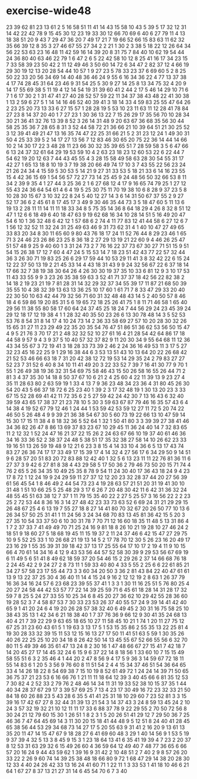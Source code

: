 # exercise-wide48
23
39
62
81
23
13
61
2
5
16
58
51
11
41
14
43
15
58
10
43
5
39
5
17
32
12
31
14
42
22
42
78
9
15
45
30
12
23
19
33
30
12
66
70
69
6
40
6
27
79
11
4
13
18
38
51
20
9
43
7
29
47
36
20
7
49
17
21
7
19
66
52
66
15
83
63
11
62
32
35
66
39
12
8
35
3
27
46
67
55
27
34
2
2
21
1
30
2
3
38
5
18
22
12
26
64
34
56
22
53
63
23
16
48
11
42
59
16
14
39
20
8
31
75
7
84
40
10
62
19
54
44
24
36
80
40
63
46
22
79
1
6
47
2
6
5
22
42
58
10
12
8
25
41
16
17
34
23
15
7
33
58
39
23
50
42
2
11
12
49
46
3
50
60
14
72
6
34
47
2
82
37
12
4
66
19
29
30
19
12
13
20
28
54
44
10
57
1
9
27
23
5
78
33
23
37
6
69
60
5
2
8
25
50
22
33
20
56
34
69
14
40
48
36
46
24
9
55
6
16
34
36
22
4
77
13
37
38
4
17
74
28
45
31
64
23
46
9
31
54
25
5
30
9
27
14
25
8
13
34
75
32
4
20
9
14
17
55
69
38
5
11
19
4
12
14
54
19
31
39
60
41
2
44
2
17
5
46
14
29
10
71
6
7
1
6
17
30
2
1
31
47
41
27
40
28
52
57
59
22
11
34
37
38
43
48
22
41
30
38
1
13
2
59
6
27
5
1
14
14
16
46
52
40
39
41
3
18
14
33
4
59
83
25
55
47
64
26
2
23
25
20
73
13
33
6
27
15
57
1
28
28
19
5
53
10
23
11
63
11
12
28
41
78
84
27
23
8
14
37
20
40
1
7
27
23
1
30
36
13
22
7
15
26
29
17
35
56
70
10
28
34
30
21
36
41
32
76
13
39
8
52
3
26
14
31
48
9
20
63
67
36
68
35
56
30
44
58
25
35
36
7
28
65
8
31
3
52
44
58
72
21
36
66
21
10
39
64
51
21
30
25
52
3
12
39
41
49
21
47
13
16
35
74
47
22
25
31
66
21
5
2
31
23
12
24
1
49
30
31
50
4
25
33
39
5
2
14
17
27
13
56
7
12
83
46
30
65
20
75
22
36
14
44
14
66
10
2
14
30
17
22
3
48
28
11
23
66
30
32
35
39
65
51
7
28
59
58
3
5
6
47
66
6
13
24
37
32
61
64
29
19
53
59
10
4
2
63
23
18
23
12
60
53
22
6
22
44
7
54
62
19
20
12
63
7
44
43
45
55
4
3
28
15
58
49
58
63
28
30
54
55
31
17
42
27
1
65
13
18
8
10
19
3
7
19
38
20
66
49
74
17
10
3
7
43
55
22
56
23
24
21
26
24
34
4
15
59
5
30
53
5
14
21
9
27
31
33
53
5
18
21
33
6
14
16
23
55
15
4
42
36
15
69
1
54
56
57
72
27
73
14
25
45
9
24
48
56
50
32
66
53
8
11
34
2
39
9
35
4
1
27
44
3
25
36
2
1
6
27
68
12
4
17
9
16
65
74
79
25
1
27
12
55
43
24
36
64
54
61
4
6
4
19
5
25
30
75
11
70
19
38
10
6
8
28
9
37
23
5
8
10
28
30
15
67
3
10
32
22
8
24
5
40
12
27
14
3
6
14
31
50
67
37
55
2
9
27
52
17
36
6
2
45
61
8
17
45
17
3
49
9
30
46
35
44
73
3
5
18
47
60
5
11
13
6
19
13
2
28
11
11
14
11
11
18
33
34
8
5
75
35
14
36
8
64
18
29
4
26
8
32
8
51
12
47
1
12
6
6
18
49
6
40
18
47
63
9
19
62
68
16
34
10
28
14
51
5
16
49
20
47
54
6
10
1
36
32
48
6
42
12
1
57
68
6
2
74
4
11
77
83
12
41
44
58
6
27
12
6
7
1
56
12
32
52
11
32
24
31
25
49
63
46
9
31
73
62
31
4
1
40
10
47
27
49
65
33
83
20
34
8
30
11
65
60
9
80
43
76
18
17
24
11
52
76
44
8
29
23
46
1
65
71
3
24
46
23
26
86
23
25
8
36
18
2
27
29
13
19
21
22
60
9
4
46
26
25
47
51
57
48
9
25
9
40
60
1
3
31
24
73
2
7
76
16
22
37
73
67
30
27
71
51
15
9
51
54
15
26
38
17
12
7
60
4
47
24
5
15
53
14
7
18
23
51
42
43
77
22
57
32
44
36
3
26
30
71
19
83
25
26
6
29
17
59
44
10
53
29
11
41
3
8
32
42
22
6
15
24
12
22
37
50
13
19
2
21
45
33
14
4
43
18
31
43
9
9
24
32
56
67
22
6
37
18
14
17
66
32
7
38
19
38
30
64
26
4
26
30
30
19
37
35
10
33
6
81
12
9
3
10
17
53
11
43
33
55
9
9
3
23
26
35
38
59
63
3
52
41
71
37
37
18
42
56
22
82
38
2
14
18
2
19
23
21
19
7
81
28
31
14
32
29
32
37
34
55
39
17
11
87
21
68
50
39
35
55
10
4
38
32
39
13
63
13
36
25
10
17
60
1
61
71
7
8
33
47
29
33
20
40
22
30
50
10
63
42
44
79
32
56
71
60
31
32
48
48
43
14
5
2
40
50
57
8
46
18
4
6
59
86
19
20
85
31
5
6
19
65
72
18
25
26
41
75
1
8
11
71
46
58
1
65
40
29
56
11
38
55
80
58
17
60
64
24
37
45
25
18
24
7
44
56
29
24
23
45
39
24
29
12
18
17
12
19
38
4
1
1
28
32
40
35
50
23
26
6
13
30
78
48
14
3
5
52
53
53
76
8
54
31
8
14
17
4
10
24
73
14
2
36
33
58
69
27
57
10
20
28
30
32
26
15
65
31
27
11
23
29
49
22
35
20
35
54
76
47
51
86
51
36
62
53
56
50
15
47
4
9
5
21
76
3
70
17
21
2
48
32
32
52
10
27
61
16
4
21
28
54
42
64
86
17
18
44
58
9
57
9
4
3
9
37
5
10
40
57
32
37
82
9
11
20
30
34
9
55
64
68
11
12
36
43
34
55
67
3
72
19
41
3
18
28
33
73
39
2
46
2
24
36
16
49
53
11
3
17
5
27
32
23
45
16
22
25
9
1
29
16
38
44
6
3
53
13
51
43
10
13
64
20
22
26
68
42
21
52
53
46
66
63
18
7
31
20
42
38
12
72
19
53
14
29
35
24
2
79
83
27
27
52
23
7
31
52
6
40
8
34
10
11
41
49
20
3
22
33
52
7
39
7
16
41
30
77
9
70
1
55
1
26
49
38
19
36
32
31
54
69
75
58
46
43
15
50
26
58
16
55
26
44
71
2
81
3
4
37
35
30
14
18
8
50
37
67
10
6
21
2
4
25
60
4
22
11
39
13
9
23
27
4
35
11
28
63
80
2
63
59
19
1
33
4
13
7
9
36
23
48
34
23
36
4
31
80
45
26
30
54
20
43
5
66
37
18
72
6
25
23
40
1
39
2
3
17
32
48
19
1
30
13
20
23
3
33
67
15
52
28
69
41
42
11
72
35
6
2
5
27
59
42
24
42
30
7
13
16
43
6
32
40
39
59
43
65
17
38
37
21
23
78
10
5
30
3
59
63
67
87
79
46
16
35
57
43
6
4
14
38
4
19
52
67
79
12
46
1
24
44
1
53
59
42
53
59
12
27
11
72
5
20
74
22
46
50
5
26
48
4
9
9
39
21
36
38
54
67
30
5
60
73
19
22
66
13
10
47
59
14
15
30
17
15
11
38
4
8
18
32
36
5
52
64
1
32
1
50
41
80
3
3
39
39
27
38
41
46
34
36
82
26
47
8
86
13
69
37
83
23
67
10
29
45
11
36
24
40
14
7
32
83
65
11
2
12
32
1
52
24
47
16
21
37
22
15
26
2
24
63
67
66
10
19
37
40
61
46
36
34
16
33
36
52
2
38
37
24
48
5
38
51
17
35
32
38
27
58
14
10
26
62
23
33
19
16
51
13
26
59
19
48
9
12
21
6
23
3
8
15
4
14
33
10
4
36
6
5
13
17
43
74
83
27
26
36
74
17
17
33
49
17
15
39
17
4
14
32
4
27
56
17
6
34
29
50
9
14
51
9
6
28
57
20
51
83
20
72
83
88
12
42
40
1
32
5
6
13
23
11
11
22
76
81
36
11
6
27
37
3
9
42
6
27
81
8
38
4
43
29
58
5
17
50
36
2
79
46
73
50
20
15
71
74
4
76
2
65
5
26
34
35
10
49
25
35
8
78
9
54
11
24
30
40
17
36
43
18
24
9
4
23
17
8
72
1
12
24
19
9
24
29
59
11
27
37
12
12
20
23
32
28
37
44
20
27
56
39
61
56
45
54
1
8
46
49
2
44
54
73
23
4
19
28
63
57
21
51
20
31
19
41
30
10
31
48
1
51
10
66
25
5
25
48
29
3
17
6
26
7
20
48
30
42
11
6
42
31
36
32
24
48
55
45
51
63
38
12
7
37
1
11
79
15
35
40
22
2
27
5
25
57
3
16
56
22
2
2
23
25
2
72
53
44
8
36
16
3
14
27
48
42
23
33
73
63
52
6
69
24
31
21
29
29
15
26
48
67
25
4
6
13
19
7
55
27
18
8
27
14
41
80
70
32
67
20
26
50
77
10
13
6
26
34
57
50
25
31
41
1
11
24
56
3
24
34
68
70
83
13
45
81
36
42
15
5
20
3
27
35
10
54
33
37
50
6
10
30
31
78
7
70
71
12
16
60
18
35
11
48
5
13
31
86
4
1
7
2
37
33
7
41
49
49
70
71
25
24
16
9
81
18
8
26
10
21
19
28
10
27
46
24
2
18
51
9
18
60
27
5
18
68
19
45
11
15
19
37
2
11
24
37
46
6
42
15
47
27
29
75
10
9
5
52
25
33
1
10
26
68
21
19
13
14
5
2
17
78
70
12
30
5
26
23
16
20
49
17
23
16
29
1
55
35
39
31
39
18
42
37
13
17
25
55
64
17
10
17
2
19
4
11
9
10
15
66
4
70
61
14
34
16
4
12
9
43
53
56
44
57
52
58
30
39
9
29
53
56
67
69
19
6
11
49
5
6
51
41
8
49
62
18
59
37
20
54
46
15
2
29
26
2
37
14
66
68
76
18
2
24
45
42
2
9
24
27
2
8
73
11
1
59
33
40
80
4
33
5
55
2
25
6
6
22
61
85
21
34
27
57
58
23
17
55
44
73
3
3
60
34
20
50
3
36
2
81
43
84
22
40
47
61
61
13
9
13
22
37
25
30
4
36
40
11
14
4
15
24
9
16
2
12
12
19
2
8
63
1
26
37
79
16
36
34
16
24
57
6
23
68
23
39
55
37
41
1
3
3
1
30
11
16
25
51
5
76
80
25
4
20
27
24
58
44
42
53
57
77
22
14
39
25
59
71
6
45
61
18
28
14
31
28
17
32
59
7
8
25
5
24
27
33
55
10
25
34
6
8
45
20
27
36
62
10
29
42
55
28
36
60
19
28
52
3
7
4
58
87
53
7
30
33
23
53
26
37
40
55
57
24
9
39
14
41
42
40
65
9
1
41
20
24
6
4
19
20
26
28
57
38
32
40
6
49
45
2
30
31
16
75
58
25
10
38
43
35
13
1
42
34
6
21
18
38
40
1
7
37
76
36
9
66
12
9
30
41
35
24
68
13
40
4
21
7
39
22
29
9
63
65
18
65
10
27
11
58
45
10
21
1
74
1
20
11
27
75
12
67
25
31
23
60
43
61
5
1
19
63
3
13
17
5
1
53
15
35
86
2
55
35
13
22
25
81
4
19
30
28
33
32
39
15
11
53
12
15
16
13
27
17
50
11
41
51
63
5
59
1
30
35
26
40
26
22
25
25
10
20
34
18
8
26
42
50
14
13
45
55
67
52
66
55
56
6
32
70
80
11
5
49
39
46
35
61
47
13
24
8
2
30
16
1
47
48
66
67
27
15
41
7
42
18
7
14
20
45
27
17
14
45
32
24
6
15
9
6
37
22
14
8
18
56
1
33
60
10
7
15
15
49
58
55
51
6
3
2
35
46
4
1
44
20
2
47
8
56
9
4
17
5
9
36
3
14
59
67
72
18
11
55
14
83
6
1
20
5
3
56
9
76
60
8
11
51
54
2
4
4
15
34
37
46
51
54
36
64
65
33
4
14
26
18
22
8
54
69
38
7
15
10
19
8
52
61
49
72
1
24
24
14
39
71
50
65
36
75
37
21
23
53
6
16
66
76
1
21
11
11
18
64
12
39
3
40
45
66
6
81
35
12
53
7
30
82
4
2
52
33
2
79
76
2
48
46
14
34
11
31
19
33
52
38
10
15
37
35
1
44
40
34
28
37
67
29
17
3
39
57
69
25
7
13
4
23
17
30
49
16
72
23
32
33
21
50
84
18
60
26
88
23
5
43
28
6
35
5
41
41
25
31
18
10
29
60
7
23
52
81
3
3
15
39
16
17
42
67
27
8
32
44
31
39
13
21
54
3
14
37
43
3
24
8
59
13
45
24
2
10
24
3
57
32
19
32
21
10
12
11
11
17
33
6
88
37
78
9
22
29
55
2
70
50
72
56
8
30
24
21
12
79
60
15
30
1
26
51
1
8
2
3
1
5
20
26
51
41
29
12
7
29
50
36
7
25
46
36
7
47
64
45
69
14
3
11
30
20
15
18
41
44
48
9
5
12
51
8
24
40
41
28
45
65
38
56
44
53
29
34
68
73
14
27
17
5
20
55
63
9
31
41
2
16
20
9
13
61
13
35
20
11
47
14
15
47
67
9
18
28
27
6
41
69
60
48
3
29
1
40
14
56
9
1
53
5
19
9
37
39
4
32
5
13
3
8
45
9
15
3
1
23
18
64
13
41
6
35
41
19
39
4
7
23
2
20
37
8
12
53
31
63
29
32
6
15
49
26
60
4
36
59
64
12
49
40
7
48
77
36
65
6
66
57
20
16
24
9
44
43
59
62
1
39
16
9
31
42
2
10
48
51
2
7
40
2
9
8
57
26
20
33
22
2
26
9
60
74
14
39
25
38
48
18
66
80
9
72
1
68
47
29
14
38
20
28
30
12
33
4
40
24
26
42
33
13
16
24
41
60
71
1
22
11
1
3
33
53
1
41
18
10
46
6
21
64
1
67
27
8
37
13
21
27
31
14
6
45
54
70
6
7
3
40
